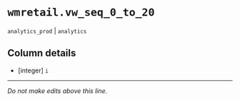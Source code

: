 # `wmretail.vw_seq_0_to_20`
`analytics_prod` | `analytics`

## Column details
* [integer]   `i`

-------------------------------------------------------------------------------
*Do not make edits above this line.*
